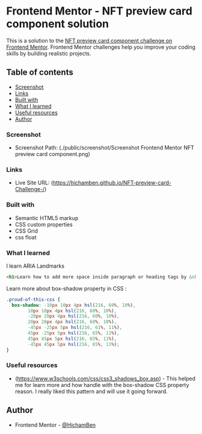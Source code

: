 # Frontend Mentor - NFT preview card component solution

This is a solution to the [NFT preview card component challenge on Frontend Mentor](https://www.frontendmentor.io/challenges/nft-preview-card-component-SbdUL_w0U). Frontend Mentor challenges help you improve your coding skills by building realistic projects. 

## Table of contents

  - [Screenshot](#screenshot)
  - [Links](#links)
  - [Built with](#built-with)
  - [What I learned](#what-i-learned)
  - [Useful resources](#useful-resources)
  - [Author](#author)


### Screenshot

- Screenshot Path: (./public/screenshot/Screenshot  Frontend Mentor NFT preview card component.png)

### Links

- Live Site URL: (https://hichamben.github.io/NFT-preview-card-Challenge-/)


### Built with

- Semantic HTML5 markup
- CSS custom properties
- CSS Grid
- css float


### What I learned
I learn ARIA Landmarks

```html
<h1>Learn how to add more space inside paragraph or heading tags by &nbsp; code</h1>
```

Learn more about box-shadow property in CSS :
```css
.proud-of-this-css {
  box-shadow: -10px 10px 4px hsl(216, 60%, 10%),
        10px 10px 4px hsl(216, 60%, 10%),
        -20px 20px 4px hsl(216, 60%, 10%),
        20px 20px 4px hsl(216, 60%, 10%),
        -45px -25px 5px hsl(216, 61%, 11%),
        45px -25px 5px hsl(216, 65%, 11%),
        45px 45px 5px hsl(216, 65%, 11%),
        -45px 45px 5px hsl(216, 65%, 11%);
}
```

### Useful resources

- (https://www.w3schools.com/css/css3_shadows_box.asp) - This helped me for learn more and how handle with the box-shadow CSS property reason. I really liked this pattern and will use it going forward.



## Author

- Frontend Mentor - [@HichamBen](https://www.frontendmentor.io/profile/HichamBen)



